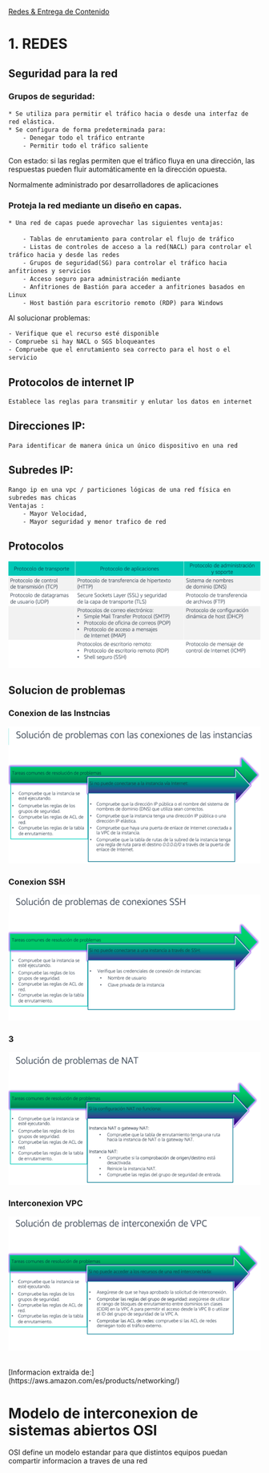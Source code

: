 [Redes & Entrega de Contenido](../../04-Redes_y_entrega_de_Contenido/)

# 1. REDES

## Seguridad para la red

### Grupos de seguridad:

    * Se utiliza para permitir el tráfico hacia o desde una interfaz de red elástica.
    * Se configura de forma predeterminada para:
        - Denegar todo el tráfico entrante
        - Permitir todo el tráfico saliente

Con estado: si las reglas permiten que el tráfico fluya en una dirección, las respuestas pueden fluir automáticamente en la dirección opuesta.

Normalmente administrado por desarrolladores de aplicaciones

### Proteja la red mediante un diseño en capas. 
    
    * Una red de capas puede aprovechar las siguientes ventajas:

        - Tablas de enrutamiento para controlar el flujo de tráfico
        - Listas de controles de acceso a la red(NACL) para controlar el tráfico hacia y desde las redes
        - Grupos de seguridad(SG) para controlar el tráfico hacia anfitriones y servicios
        - Acceso seguro para administración mediante
        - Anfitriones de Bastión para acceder a anfitriones basados en Linux
        - Host bastión para escritorio remoto (RDP) para Windows

Al solucionar problemas:

    - Verifique que el recurso esté disponible
    - Compruebe si hay NACL o SGS bloqueantes
    - Compruebe que el enrutamiento sea correcto para el host o el servicio

## Protocolos de internet IP

    Establece las reglas para transmitir y enlutar los datos en internet

## Direcciones IP: 
    
    Para identificar de manera única un único dispositivo en una red

## Subredes IP:
    Rango ip en una vpc / particiones lógicas de una red física en subredes mas chicas
    Ventajas : 
        - Mayor Velocidad, 
        - Mayor seguridad y menor trafico de red 

## Protocolos

![Protocolos](../00_assets/Redes%20&%20Entrega%20de%20contenidos/Protocolos.png)

## Solucion de problemas

### Conexion de las Instncias

![1](../00_assets/Redes%20&%20Entrega%20de%20contenidos/Problema1.png)

### Conexion SSH

![1](../00_assets/Redes%20&%20Entrega%20de%20contenidos/Problema2.png)

### 3

![1](../00_assets/Redes%20&%20Entrega%20de%20contenidos/Problema3.png)

### Interconexion VPC

![1](../00_assets/Redes%20&%20Entrega%20de%20contenidos/Problema4.png)

<br>
[Informacion extraida de:](https://aws.amazon.com/es/products/networking/)
<br/>

# Modelo de interconexion de sistemas abiertos OSI

OSI define un modelo estandar para que distintos equipos puedan compartir informacion a traves de una red
